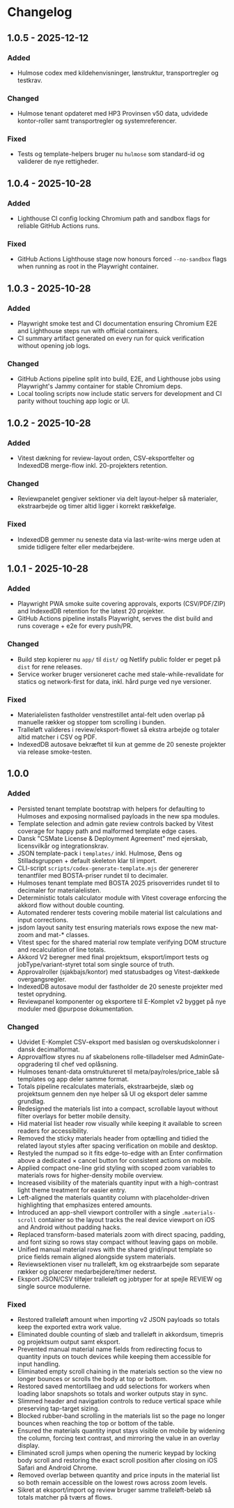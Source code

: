 # Changelog

## 1.0.5 - 2025-12-12

### Added
- Hulmose codex med kildehenvisninger, lønstruktur, transportregler og testkrav.

### Changed
- Hulmose tenant opdateret med HP3 Provinsen v50 data, udvidede kontor-roller samt transportregler og systemreferencer.

### Fixed
- Tests og template-helpers bruger nu `hulmose` som standard-id og validerer de nye rettigheder.

## 1.0.4 - 2025-10-28

### Added
- Lighthouse CI config locking Chromium path and sandbox flags for reliable GitHub Actions runs.

### Fixed
- GitHub Actions Lighthouse stage now honours forced `--no-sandbox` flags when running as root in the Playwright container.

## 1.0.3 - 2025-10-28

### Added
- Playwright smoke test and CI documentation ensuring Chromium E2E and Lighthouse steps run with official containers.
- CI summary artifact generated on every run for quick verification without opening job logs.

### Changed
- GitHub Actions pipeline split into build, E2E, and Lighthouse jobs using Playwright's Jammy container for stable Chromium deps.
- Local tooling scripts now include static servers for development and CI parity without touching app logic or UI.

## 1.0.2 - 2025-10-28

### Added
- Vitest dækning for review-layout orden, CSV-eksportfelter og IndexedDB merge-flow inkl. 20-projekters retention.

### Changed
- Reviewpanelet gengiver sektioner via delt layout-helper så materialer, ekstraarbejde og timer altid ligger i korrekt rækkefølge.

### Fixed
- IndexedDB gemmer nu seneste data via last-write-wins merge uden at smide tidligere felter eller medarbejdere.

## 1.0.1 - 2025-10-28

### Added
- Playwright PWA smoke suite covering approvals, exports (CSV/PDF/ZIP) and IndexedDB retention for the latest 20 projekter.
- GitHub Actions pipeline installs Playwright, serves the dist build and runs coverage + e2e for every push/PR.

### Changed
- Build step kopierer nu `app/` til `dist/` og Netlify public folder er peget på `dist` for rene releases.
- Service worker bruger versioneret cache med stale-while-revalidate for statics og network-first for data, inkl. hård purge ved nye versioner.

### Fixed
- Materialelisten fastholder venstrestillet antal-felt uden overlap på manuelle rækker og stopper tom scrolling i bunden.
- Tralleløft valideres i review/eksport-flowet så ekstra arbejde og totaler altid matcher i CSV og PDF.
- IndexedDB autosave bekræftet til kun at gemme de 20 seneste projekter via release smoke-testen.

## 1.0.0

### Added
- Persisted tenant template bootstrap with helpers for defaulting to Hulmoses and exposing normalised payloads in the new spa modules.
- Template selection and admin gate review controls backed by Vitest coverage for happy path and malformed template edge cases.
- Dansk "CSMate License & Deployment Agreement" med ejerskab, licensvilkår og integrationskrav.
- JSON template-pack i `templates/` inkl. Hulmose, Øens og Stilladsgruppen + default skeleton klar til import.
- CLI-script `scripts/codex-generate-template.mjs` der genererer tenantfiler med BOSTA-priser rundet til to decimaler.
- Hulmoses tenant template med BOSTA 2025 prisoverrides rundet til to decimaler for materialelisten.
- Deterministic totals calculator module with Vitest coverage enforcing the akkord flow without double counting.
- Automated renderer tests covering mobile material list calculations and input corrections.
- jsdom layout sanity test ensuring materials rows expose the new mat-zoom and mat-* classes.
- Vitest spec for the shared material row template verifying DOM structure and recalculation of line totals.
- Akkord V2 beregner med final projektsum, eksport/import tests og jobType/variant-styret total som single source of truth.
- Approvalroller (sjakbajs/kontor) med statusbadges og Vitest-dækkede overgangsregler.
- IndexedDB autosave modul der fastholder de 20 seneste projekter med testet oprydning.
- Reviewpanel komponenter og eksportere til E-Komplet v2 bygget på nye moduler med @purpose dokumentation.

### Changed
- Udvidet E-Komplet CSV-eksport med basisløn og overskudskolonner i dansk decimalformat.
- Approvalflow styres nu af skabelonens rolle-tilladelser med AdminGate-opgradering til chef ved oplåsning.
- Hulmoses tenant-data omstruktureret til meta/pay/roles/price_table så templates og app deler samme format.
- Totals pipeline recalculates materials, ekstraarbejde, slæb og projektsum gennem den nye helper så UI og eksport deler samme grundlag.
- Redesigned the materials list into a compact, scrollable layout without filter overlays for better mobile density.
- Hid material list header row visually while keeping it available to screen readers for accessibility.
- Removed the sticky materials header from optælling and tidied the related layout styles after spacing verification on mobile and desktop.
- Restyled the numpad so it fits edge-to-edge with an Enter confirmation above a dedicated × cancel button for consistent actions on mobile.
- Applied compact one-line grid styling with scoped zoom variables to materials rows for higher-density mobile overview.
- Increased visibility of the materials quantity input with a high-contrast light theme treatment for easier entry.
- Left-aligned the materials quantity column with placeholder-driven highlighting that emphasizes entered amounts.
- Introduced an app-shell viewport controller with a single `.materials-scroll` container so the layout tracks the real device viewport on iOS and Android without padding hacks.
- Replaced transform-based materials zoom with direct spacing, padding, and font sizing so rows stay compact without leaving gaps on mobile.
- Unified manual material rows with the shared grid/input template so price fields remain aligned alongside system materials.
- Reviewsektionen viser nu tralleløft, km og ekstraarbejde som separate rækker og placerer medarbejdere/timer nederst.
- Eksport JSON/CSV tilføjer tralleløft og jobtyper for at spejle REVIEW og single source modulerne.

### Fixed
- Restored tralleløft amount when importing v2 JSON payloads so totals keep the exported extra work value.
- Eliminated double counting of slæb and tralleløft in akkordsum, timepris og projektsum output samt eksport.
- Prevented manual material name fields from redirecting focus to quantity inputs on touch devices while keeping them accessible for input handling.
- Eliminated empty scroll chaining in the materials section so the view no longer bounces or scrolls the body at top or bottom.
- Restored saved mentortillaeg and udd selections for workers when loading labor snapshots so totals and worker outputs stay in sync.
- Slimmed header and navigation controls to reduce vertical space while preserving tap-target sizing.
- Blocked rubber-band scrolling in the materials list so the page no longer bounces when reaching the top or bottom of the table.
- Ensured the materials quantity input stays visible on mobile by widening the column, forcing text contrast, and mirroring the value in an overlay display.
- Eliminated scroll jumps when opening the numeric keypad by locking body scroll and restoring the exact scroll position after closing on iOS Safari and Android Chrome.
- Removed overlap between quantity and price inputs in the material list so both remain accessible on the lowest rows across zoom levels.
- Sikret at eksport/import og review bruger samme tralleløft-beløb så totals matcher på tværs af flows.
